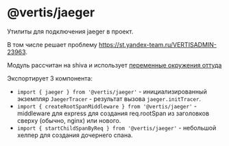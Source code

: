 # @vertis/jaeger

Утилиты для подключения jaeger в проект.

В том числе решает проблему https://st.yandex-team.ru/VERTISADMIN-23963.

Модуль рассчитан на shiva и использует [переменные окружения оттуда](https://wiki.yandex-team.ru/vertis-admin/deploy/env/)

Экспортирует 3 компонента:
* `import { jaeger } from '@vertis/jaeger'` - инициализированный экземпляр `JaegerTracer` - результат вызова `jaeger.initTracer`.
* `import { createRootSpanMiddleware } from '@vertis/jaeger'` - middleware для express для создания req.rootSpan из заголовков сверху (обычно, nginx) или нового.  
* `import { startChildSpanByReq } from '@vertis/jaeger'` - небольшой хелпер для создания дочернего спана.  
